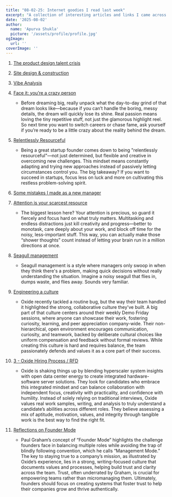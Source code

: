 ```yaml
---
title: "08-02-25: Internet goodies I read last week"
excerpt: "A collection of interesting articles and links I came across this week."
date: '2025-08-02'
author:
  name: 'Apurva Shukla'
  picture: '/assets/profile/profile.jpg'
ogImage:
  url: ''
coverImage: ''
---
```


1. [The product design talent crisis](https://matthewstrom.com/writing/product-design-talent-crisis/)

2. [Site design & construction](https://twey.io/site-construction/)

3. [Vibe Analysis](https://substack.com/home/post/p-169266425)

4. [Face it: you’re a crazy person](https://www.experimental-history.com/p/face-it-youre-a-crazy-person)
    - Before dreaming big, really unpack what the day-to-day grind of that dream looks like—because if you can’t handle the boring, messy details, the dream will quickly lose its shine. Real passion means loving the tiny repetitive stuff, not just the glamorous highlight reel. So next time you want to switch careers or chase fame, ask yourself if you’re ready to be a little crazy about the reality behind the dream.

5. [Relentlessly Resourceful](https://www.paulgraham.com/relres.html)
    - Being a great startup founder comes down to being "relentlessly resourceful"—not just determined, but flexible and creative in overcoming new challenges. This mindset means constantly adapting and trying new approaches instead of passively letting circumstances control you. The big takeaway? If you want to succeed in startups, focus less on luck and more on cultivating this restless problem-solving spirit.

6. [Some mistakes I made as a new manager](https://www.benkuhn.net/newmgr/)

7. [Attention is your scarcest resource](https://www.benkuhn.net/attention/)
    - The biggest lesson here? Your attention is precious, so guard it fiercely and focus hard on what truly matters. Multitasking and endless distractions just kill creativity and progress—better to monotask, care deeply about your work, and block off time for the noisy, less-important stuff. This way, you can actually make those “shower thoughts” count instead of letting your brain run in a million directions at once.

8. [Seagull management](https://en.wikipedia.org/wiki/Seagull_management)
    - Seagull management is a style where managers only swoop in when they think there's a problem, making quick decisions without really understanding the situation. Imagine a noisy seagull that flies in, dumps waste, and flies away. Sounds very familiar.

9. [Engineering a culture](https://bcantrill.dtrace.org/2024/03/31/engineering-a-culture/)
    - Oxide recently tackled a routine bug, but the way their team handled it highlighted the strong, collaborative culture they've built. A big part of that culture centers around their weekly Demo Friday sessions, where anyone can showcase their work, fostering curiosity, learning, and peer appreciation company-wide. Their non-hierarchical, open environment encourages communication, curiosity, and teamwork, backed by deliberate cultural choices like uniform compensation and feedback without formal reviews. While creating this culture is hard and requires balance, the team passionately defends and values it as a core part of their success.

10. [3 - Oxide Hiring Process / RFD](https://rfd.shared.oxide.computer/rfd/0003)
    - Oxide is shaking things up by blending hyperscaler system insights with open data center energy to create integrated hardware-software server solutions. They look for candidates who embrace this integrated mindset and can balance collaboration with independent focus, creativity with practicality, and confidence with humility. Instead of solely relying on traditional interviews, Oxide values real work samples, writing, and analysis to truly understand a candidate’s abilities across different roles. They believe assessing a mix of aptitude, motivation, values, and integrity through tangible work is the best way to find the right fit.

11. [Reflections on Founder Mode](https://bcantrill.dtrace.org/2024/09/02/reflections-on-founder-mode/)
    - Paul Graham’s concept of “Founder Mode” highlights the challenge founders face in balancing multiple roles while avoiding the trap of blindly following convention, which he calls “Management Mode.” The key to staying true to a company’s mission, as illustrated by Oxide’s experience, lies in a strong, writing-focused culture that documents values and processes, helping build trust and clarity across the team. Trust, often underrated by Graham, is crucial for empowering teams rather than micromanaging them. Ultimately, founders should focus on creating systems that foster trust to help their companies grow and thrive authentically.